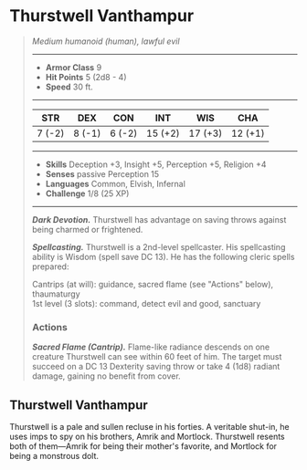 # Thurstwell Vanthampur
>*Medium humanoid (human), lawful evil*
>___
>- **Armor Class** 9
>- **Hit Points** 5 (2d8 - 4)
>- **Speed** 30 ft.
>___
>|STR|DEX|CON|INT|WIS|CHA|
>|:---:|:---:|:---:|:---:|:---:|:---:|
>|7 (-2)|8 (-1)|6 (-2)|15 (+2)|17 (+3)|12 (+1)|
>___
>- **Skills** Deception +3, Insight +5, Perception +5, Religion +4
>- **Senses** passive Perception 15
>- **Languages** Common, Elvish, Infernal
>- **Challenge** 1/8 (25 XP)
>___
>***Dark Devotion.*** Thurstwell has advantage on saving throws against being charmed or frightened.  
>
>***Spellcasting.*** Thurstwell is a 2nd-level spellcaster. His spellcasting ability is Wisdom (spell save DC 13). He has the following cleric spells prepared:  
>
>Cantrips (at will): guidance, sacred flame (see "Actions" below), thaumaturgy  
>1st level (3 slots): command, detect evil and good, sanctuary  
>
>### Actions
>***Sacred Flame (Cantrip).*** Flame-like radiance descends on one creature Thurstwell can see within 60 feet of him. The target must succeed on a DC 13 Dexterity saving throw or take 4 (1d8) radiant damage, gaining no benefit from cover.
## Thurstwell Vanthampur
Thurstwell is a pale and sullen recluse in his forties. A veritable shut-in, he uses imps to spy on his brothers, Amrik and Mortlock. Thurstwell resents both of them—Amrik for being their mother's favorite, and Mortlock for being a monstrous dolt.